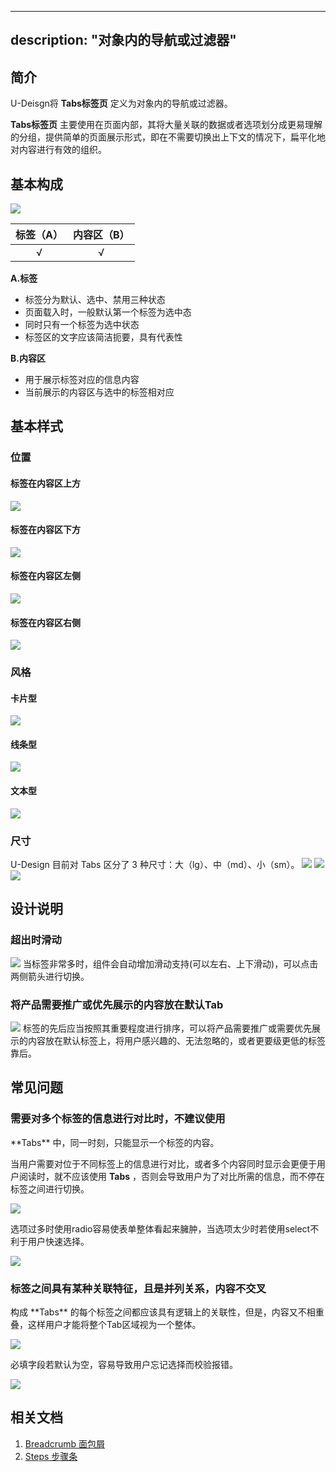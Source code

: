
---
description: "对象内的导航或过滤器"
---

<!--副标题具体写法见源代码模式-->

## 简介

U-Deisgn将 **Tabs标签页** 定义为对象内的导航或过滤器。

**Tabs标签页** 主要使用在页面内部，其将大量关联的数据或者选项划分成更易理解的分组，提供简单的页面展示形式，即在不需要切换出上下文的情况下，扁平化地对内容进行有效的组织。


## 基本构成

![](../../../images/TAB/1.png)

| 标签（A） | 内容区（B） |
| :---------: | :-----------: |
|      √      |       √       |

**A.标签**

- 标签分为默认、选中、禁用三种状态
- 页面载入时，一般默认第一个标签为选中态
- 同时只有一个标签为选中状态
- 标签区的文字应该简洁扼要，具有代表性



**B.内容区**

- 用于展示标签对应的信息内容
- 当前展示的内容区与选中的标签相对应


## 基本样式

### 位置

#### 标签在内容区上方
![](../../../images/TAB/1.png)

#### 标签在内容区下方

![](../../../images/TAB/2.png)

#### 标签在内容区左侧
![](../../../images/TAB/5.png)

#### 标签在内容区右侧
![](../../../images/TAB/4.png)


### 风格

#### 卡片型
![](../../../images/TAB/3.png)

#### 线条型
![](../../../images/TAB/7.png)

#### 文本型
![](../../../images/TAB/8.png)

### 尺寸
U-Design 目前对 Tabs 区分了 3 种尺寸：大（lg）、中（md）、小（sm）。
![](../../../images/TAB/3.png)
![](../../../images/TAB/9.png)
![](../../../images/TAB/10.png)



## 设计说明


### 超出时滑动
![](../../../images/TAB/88.png)
当标签非常多时，组件会自动增加滑动支持(可以左右、上下滑动)，可以点击两侧箭头进行切换。


### 将产品需要推广或优先展示的内容放在默认Tab
![](../../../images/TAB/23.png)
标签的先后应当按照其重要程度进行排序，可以将产品需要推广或需要优先展示的内容放在默认标签上，将用户感兴趣的、无法忽略的，或者更要级更低的标签靠后。




## 常见问题

### 需要对多个标签的信息进行对比时，不建议使用

<div class="u-md-flex-without-bg">
   <div class="u-md-mr24">
      <p><i class="u-md-suggested"></i>**Tabs** 中，同一时刻，只能显示一个标签的内容。

当用户需要对位于不同标签上的信息进行对比，或者多个内容同时显示会更便于用户阅读时，就不应该使用 **Tabs** ，否则会导致用户为了对比所需的信息，而不停在标签之间进行切换。</p>
      <img src="![](../../../images/TAB/90.png)"/>
   </div>
   <div>
      <p><i class="u-md-not-suggested"></i>选项过多时使用radio容易使表单整体看起来臃肿，当选项太少时若使用select不利于用户快速选择。</p>
      <img src="![](../../../images/TAB/91.png)"/>
   </div>
</div>







### 标签之间具有某种关联特征，且是并列关系，内容不交叉
<div class="u-md-flex-without-bg">
   <div class="u-md-mr24">
      <p><i class="u-md-suggested"></i>构成 **Tabs** 的每个标签之间都应该具有逻辑上的关联性，但是，内容又不相重叠，这样用户才能将整个Tab区域视为一个整体。</p>
      <img src="../../../images/Select/problems_03.png"/>
   </div>
   <div>
      <p><i class="u-md-not-suggested"></i>必填字段若默认为空，容易导致用户忘记选择而校验报错。</p>
      <img src="../../../images/Select/problems_04.png"/>
   </div>
</div>

## 相关文档

1. [Breadcrumb 面包屑](https://udesign.ucloud.cn/component/Breadcrumb)
2. [Steps 步骤条](https://udesign.ucloud.cn/component/Steps)